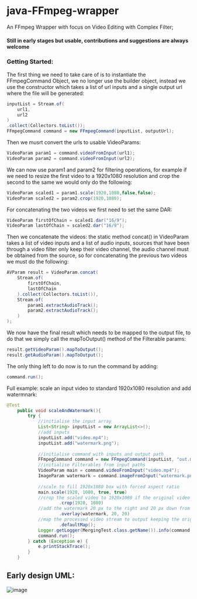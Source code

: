 # java-FFmpeg-wrapper
An FFmpeg Wrapper with focus on Video Editing with Complex Filter;

#### Still in early stages but usable, contributions and suggestions are always welcome

### Getting Started:
The first thing we need to take care of is to instantiate the FFmpegCommand Object, we no longer use the builder object, instead we use the constructor which takes a list of url inputs and a single output url where the file will be generated:


```java
inputList = Stream.of(
    url1,
    url2
)
.collect(Collectors.toList());
FFmpegCommand command = new FFmpegCommand(inputList, outputUrl);
```


Then we musrt convert the urls to usable VideoParams:


```java
VideoParam param1 = command.videoFromInput(url1);
VideoParam param2 = command.videoFromInput(url2);
```


We can now use param1 and param2 for filtering operations, for example if we need to resize the first video to a 1920x1080 resolution and crop the second to the same we would only do the following:


```java
VideoParam scaled1 = param1.scale(1920,1080,false,false);
VideoParam scaled2 = param2.crop(1920,1080);
```


For concatenating the two videos we first need to set the same DAR:


```java
VideoParam firstOfChain = scaled1.dar("16/9");
VideoParam lastOfChain = scaled2.dar("16/9");
```


Then we concatenate the videos: the static method concat() in VideoParam takes a list of video inputs and a list of audio inputs, sources that have been through a video filter only keep their video channel, the audio channel must be obtained from the source, so for concatenating the previous two videos we must do the following:


```java
AVParam result = VideoParam.concat(
    Stream.of(
        firstOfChain,
        lastOfChain
    ).collect(Collectors.toList()),
    Stream.of(
        param1.extractAudioTrack();
        param2.extractAudioTrack();
    )
);
```


We now have the final result which needs to be mapped to the output file, to do that we simply call the mapToOutput() method of the Filterable params:


```java
result.getVideoParam().mapToOutput();
result.getAudioParam().mapToOutput();
```


The only thing left to do now is to run the command by adding:


```java
command.run();
```

Full example: scale an input video to standard 1920x1080 resolution and add watermnark:  

```java
@Test
    public void scaleAndWatermark(){
        try {
            //initialise the input array
            List<String> inputList = new ArrayList<>();
            //add inputs
            inputList.add("video.mp4");
            inputList.add("watermark.png");
            
            //initialise command with inputs and output path
            FFmpegCommand command = new FFmpegCommand(inputList, "out.mp4");
            //initialise Filterables from input paths
            VideoParam main = command.videoFromInput("video.mp4");
            ImageParam watermark = command.imageFromInput("watermark.png");
            
            //scale to fill 1920x1080 box with forced aspect ratio
            main.scale(1920, 1080, true, true)
            //crop the scaled video to 1920x1080 if the original video is not 16/9
                    .crop(1920, 1080)
            //add the watermark 20 px to the right and 20 px down from the top left corner
                    .overlay(watermark, 20, 20)
            //map the processed video stream to output keeping the original audio
                    .defaultMap();
            Logger.getLogger(MergingTest.class.getName()).info(command.getCommand());
            command.run();
        } catch (Exception e) {
            e.printStackTrace();
        }
    }
```




## Early design UML:
![image](https://user-images.githubusercontent.com/48721891/146011261-3cfd0899-3d68-4779-9c5e-95c9c0b34f53.png)

